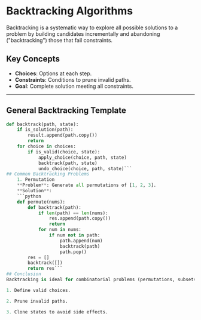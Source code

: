 # Backtracking Algorithms

Backtracking is a systematic way to explore all possible solutions to a problem by building candidates incrementally and abandoning ("backtracking") those that fail constraints.

## Key Concepts
- **Choices**: Options at each step.
- **Constraints**: Conditions to prune invalid paths.
- **Goal**: Complete solution meeting all constraints.

---

## General Backtracking Template
```python
def backtrack(path, state):
    if is_solution(path):
        result.append(path.copy())
        return
    for choice in choices:
        if is_valid(choice, state):
            apply_choice(choice, path, state)
            backtrack(path, state)
            undo_choice(choice, path, state)```
## Common Backtracking Problems
	1. Permutation
	**Problem**: Generate all permutations of [1, 2, 3].
	**Solution**:
	```python
	def permute(nums):
		def backtrack(path):
			if len(path) == len(nums):
				res.append(path.copy())
				return
			for num in nums:
				if num not in path:
					path.append(num)
					backtrack(path)
					path.pop()
		res = []
		backtrack([])
		return res```
## Conclusion
Backtracking is ideal for combinatorial problems (permutations, subsets) and constraint satisfaction (N-Queens). Always:

1. Define valid choices.

2. Prune invalid paths.

3. Clone states to avoid side effects.